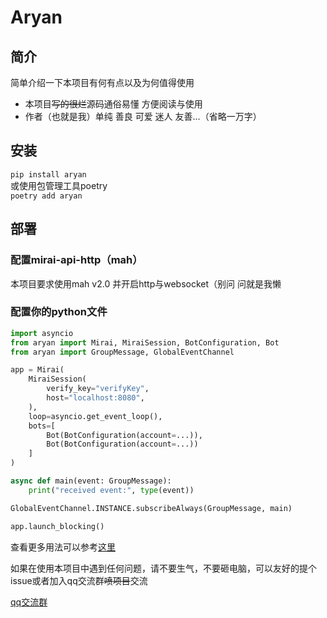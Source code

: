 # Aryan

## 简介
简单介绍一下本项目有何有点以及为何值得使用  
* 本项目~~写的很烂~~源码通俗易懂 方便阅读与使用
* 作者（也就是我）单纯 善良 可爱 迷人 友善...（省略一万字）

## 安装
``pip install aryan``  
或使用包管理工具poetry  
``poetry add aryan``

## 部署
### 配置mirai-api-http（mah）
本项目要求使用mah v2.0 并开启http与websocket（别问 问就是我懒

### 配置你的python文件
```python
import asyncio
from aryan import Mirai, MiraiSession, BotConfiguration, Bot
from aryan import GroupMessage, GlobalEventChannel

app = Mirai(
    MiraiSession(
        verify_key="verifyKey",
        host="localhost:8080",
    ),
    loop=asyncio.get_event_loop(),
    bots=[
        Bot(BotConfiguration(account=...)),
        Bot(BotConfiguration(account=...))
    ]
)

async def main(event: GroupMessage):
    print("received event:", type(event))

GlobalEventChannel.INSTANCE.subscribeAlways(GroupMessage, main)

app.launch_blocking()
```

查看更多用法可以参考[这里](https://github.com/qianmo527/Aryan/blob/master/example.py)

如果在使用本项目中遇到任何问题，请不要生气，不要砸电脑，可以友好的提个issue或者加入qq交流群~~喷项目~~交流

[qq交流群](https://jq.qq.com/?_wv=1027&k=BUU9hkkN)
